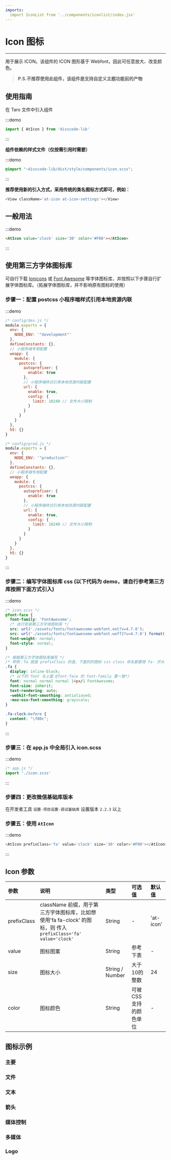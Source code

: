 ```yaml
---
imports:
  import IconList from '../components/iconlist/index.jsx'
---
```

# Icon 图标

---

用于展示 ICON。该组件的 ICON 图形基于 Webfont，因此可任意放大、改变颜色。

> **P.S.不推荐使用此组件，该组件是支持自定义主题功能前的产物**

## 使用指南

在 Taro 文件中引入组件

:::demo
```js
import { AtIcon } from 'disscode-lib'
```
:::

**组件依赖的样式文件（仅按需引用时需要）**

:::demo
```scss
@import "~disscode-lib/dist/style/components/icon.scss";
```
:::


**推荐使用新的引入方式，采用传统的类名图标方式即可，例如：**

```js
<View className='at-icon at-icon-settings'></View>
```

## 一般用法

:::demo

```html
<AtIcon value='clock' size='30' color='#F00'></AtIcon>
```

:::

## 使用第三方字体图标库

可自行下载 [Ionicons](https://ionicons.com/) 或 [Font Awesome](http://fontawesome.dashgame.com/) 等字体图标库，并按照以下步骤自行扩展字体图标库。（拓展字体图标库，并不影响原有图标的使用）

### 步骤一：配置 postcss 小程序端样式引用本地资源内联

:::demo

```js
/* config/dev.js */
module.exports = {
  env: {
    NODE_ENV: '"development"'
  },
  defineConstants: {},
  // 小程序端专用配置
  weapp: {
    module: {
      postcss: {
        autoprefixer: {
          enable: true
        },
        // 小程序端样式引用本地资源内联配置
        url: {
          enable: true,
          config: {
            limit: 10240 // 文件大小限制
          }
        }
      }
    }
  },
  h5: {}
}

/* config/prod.js */
module.exports = {
  env: {
    NODE_ENV: '"production"'
  },
  defineConstants: {},
  // 小程序端专用配置
  weapp: {
    module: {
      postcss: {
        autoprefixer: {
          enable: true
        },
        // 小程序端样式引用本地资源内联配置
        url: {
          enable: true,
          config: {
            limit: 10240 // 文件大小限制
          }
        }
      }
    }
  },
  h5: {}
}
```

:::

### 步骤二：编写字体图标库 css (以下代码为 demo，请自行参考第三方库按照下面方式引入)

:::demo

```css
/* icon.scss */
@font-face {
  font-family: 'FontAwesome';
  /* 自行安装第三方字体图标库 */
  src: url('./assets/fonts/fontawesome-webfont.eot?v=4.7.0');
  src: url('./assets/fonts/fontawesome-webfont.woff2?v=4.7.0') format('woff2'), url('./assets/fonts/fontawesome-webfont.woff?v=4.7.0') format('woff'), url('./assets/fonts/fontawesome-webfont.ttf?v=4.7.0') format('truetype');
  font-weight: normal;
  font-style: normal;
}

/* 根据第三方字体图标库编写 */
/* 举例：fa 就是 prefixClass 的值，下面的的图标 css class 命名都要用 fa- 开头  */
.fa {
  display: inline-block;
  /* 以下的 font 与上面 @font-face 的 font-family 要一致*/
  font: normal normal normal 14px/1 FontAwesome;
  font-size: inherit;
  text-rendering: auto;
  -webkit-font-smoothing: antialiased;
  -moz-osx-font-smoothing: grayscale;
}

.fa-clock:before {
  content: "\f00c";
}
```

:::

### 步骤三：在 app.js 中全局引入 icon.scss

:::demo

```js
/* app.js */
import './icon.scss'
```

:::

### 步骤四：更改微信基础库版本

在开发者工具 `设置-项目设置-调试基础库` 设置版本 `2.2.3` 以上


### 步骤五：使用 `AtIcon`

:::demo

```js
<AtIcon prefixClass='fa' value='clock' size='30' color='#F00'></AtIcon>
```

:::



## Icon 参数

| 参数  | 说明     | 类型   | 可选值                | 默认值 |
|:------|:---------|:-------|:----------------------|:-------|
| prefixClass | className 前缀，用于第三方字体图标库，比如想使用'fa fa-clock' 的图标，则 传入`prefixClass='fa' value='clock'` | String | - | 'at-icon' |
| value | 图标图案 | String | 参考下表 | - |
| size  | 图标大小 | String / Number | 大于10的整数 | 24 |
| color | 图标颜色 | String | 可被CSS支持的颜色单位 | - |

## 图标示例

### 主要

<IconList type='main'></IconList>

### 文件

<IconList type='file'></IconList>

### 文本

<IconList type='text'></IconList>

### 箭头

<IconList type='arrow'></IconList>

### 媒体控制

<IconList type='media'></IconList>

### 多媒体

<IconList type='photo'></IconList>

### Logo

<IconList type='logo'></IconList>
